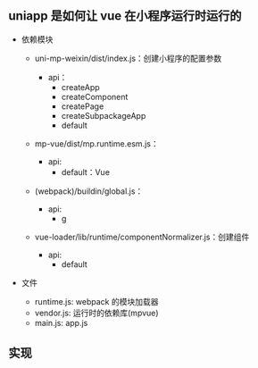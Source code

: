 ## uniapp 是如何让 vue 在小程序运行时运行的

- 依赖模块

  - uni-mp-weixin/dist/index.js：创建小程序的配置参数

    - api：
      - createApp
      - createComponent
      - createPage
      - createSubpackageApp
      - default

  - mp-vue/dist/mp.runtime.esm.js：

    - api:
      - default：Vue

  - (webpack)/buildin/global.js：

    - api:
      - g

  - vue-loader/lib/runtime/componentNormalizer.js：创建组件
    - api:
      - default

- 文件
  - runtime.js: webpack 的模块加载器
  - vendor.js: 运行时的依赖库(mpvue)
  - main.js: app.js

## 实现